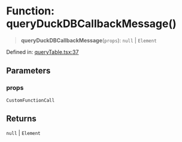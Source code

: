 # Function: queryDuckDBCallbackMessage()

> **queryDuckDBCallbackMessage**(`props`): `null` \| `Element`

Defined in: [queryTable.tsx:37](https://github.com/GeoDaCenter/openassistant/blob/65e761aafcb8b3d759c0e5ae9c1cbe8e024f7128/packages/duckdb/src/queryTable.tsx#L37)

## Parameters

### props

`CustomFunctionCall`

## Returns

`null` \| `Element`
